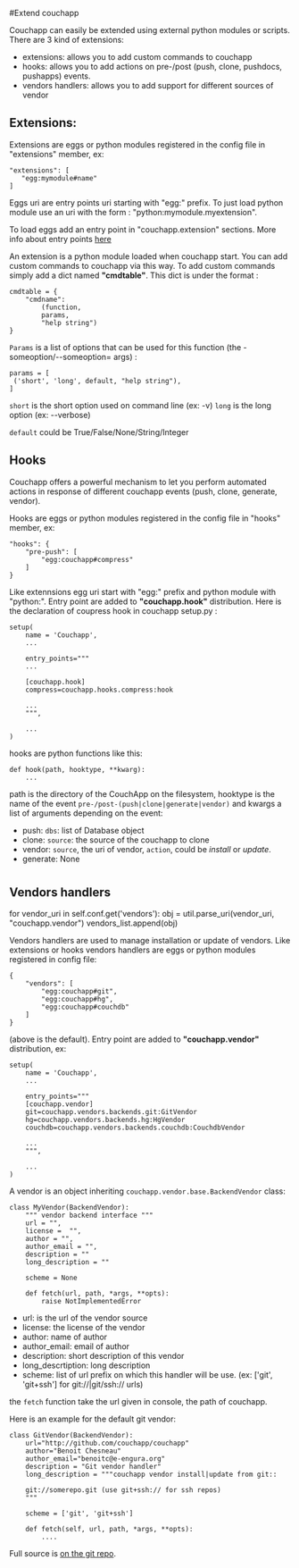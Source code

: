 #Extend couchapp

Couchapp can easily be extended using external python modules or scripts. There are 3 kind of extensions:

- extensions: allows you to add custom commands to couchapp
- hooks: allows you to add actions on pre-/post (push, clone, pushdocs, pushapps) events.
- vendors handlers: allows you to add support for different sources of vendor

## Extensions:

Extensions are eggs or python modules registered in the config file in "extensions" member, ex:

    "extensions": [
       "egg:mymodule#name"
    ]

Eggs uri are entry points uri starting with "egg:" prefix. To just load python module use an uri with the form : "python:mymodule.myextension".

To load eggs add an entry point in "couchapp.extension" sections. More info about entry points [here](http://packages.python.org/distribute/pkg_resources.html#entry-points)

An extension is a python module loaded when couchapp start. You can add custom commands to couchapp via this way. To add custom commands simply add a dict named **"cmdtable"**. This dict is under the format :

    cmdtable = {
        "cmdname": 
            (function, 
            params, 
            "help string")
    }

`Params` is a list of options that can be used for this function (the -someoption/--someoption= args) :

    params = [
     ('short', 'long', default, "help string"),
    ]

`short` is the short option used on command line (ex: -v)
`long` is the long option (ex: --verbose)

`default` could be True/False/None/String/Integer

## Hooks

Couchapp offers a powerful mechanism to let you perform automated actions in response of different couchapp events (push, clone, generate, vendor).

Hooks are eggs or python modules registered in the config file in "hooks" member, ex:

    "hooks": {
        "pre-push": [
            "egg:couchapp#compress"
        ]
    }

Like extennsions egg uri start with "egg:" prefix and python module with "python:". Entry point are added to **"couchapp.hook"** distribution. Here is the declaration of coupress hook in couchapp setup.py :

    setup(
        name = 'Couchapp',
        ...
        
        entry_points="""
        ...
        
        [couchapp.hook]
        compress=couchapp.hooks.compress:hook

        ...
        """,

        ...
    )
    
hooks are python functions like this:

    def hook(path, hooktype, **kwarg):
        ...
        
path is the directory of the CouchApp on the filesystem, hooktype is the name of the event `pre-/post-(push|clone|generate|vendor)` and kwargs a list of arguments depending on the event:

- push: `dbs`: list of Database object
- clone: `source`: the source of the couchapp to clone
- vendor:  `source`, the uri of vendor,  `action`, could be *install* or *update*.
- generate: None

# 

## Vendors handlers

for vendor_uri in self.conf.get('vendors'):
    obj = util.parse_uri(vendor_uri, "couchapp.vendor")
    vendors_list.append(obj)

Vendors handlers are used to manage installation or update of vendors. Like extensions or hooks vendors handlers are eggs or python modules registered in config file:

    {
        "vendors": [
            "egg:couchapp#git",
            "egg:couchapp#hg",
            "egg:couchapp#couchdb"
        ]
    }

(above is the default). Entry point are added to **"couchapp.vendor"** distribution, ex:

    setup(
        name = 'Couchapp',
        ...
        
        entry_points=""" 
        [couchapp.vendor]
        git=couchapp.vendors.backends.git:GitVendor
        hg=couchapp.vendors.backends.hg:HgVendor
        couchdb=couchapp.vendors.backends.couchdb:CouchdbVendor

        ...
        """,

        ...
    )

A vendor is an object inheriting `couchapp.vendor.base.BackendVendor` class:

    class MyVendor(BackendVendor):
        """ vendor backend interface """
        url = "",
        license =  "",
        author = "",
        author_email = "",
        description = ""
        long_description = ""

        scheme = None

        def fetch(url, path, *args, **opts):
            raise NotImplementedError
            
            
- url: is the url of the vendor source
- license: the license of the vendor
- author: name of author
- author_email: email of author
- description: short description of this vendor
- long_descrtiption: long description
- scheme: list of url prefix on which this handler will be use. (ex: ['git', 'git+ssh'] for git://|git/ssh:// urls)


the `fetch` function take the url given in console, the path of couchapp.
    
Here is an example for the default git vendor:

    class GitVendor(BackendVendor):
        url="http://github.com/couchapp/couchapp"
        author="Benoit Chesneau"
        author_email="benoitc@e-engura.org"
        description = "Git vendor handler"
        long_description = """couchapp vendor install|update from git::
    
        git://somerepo.git (use git+ssh:// for ssh repos)
        """
    
        scheme = ['git', 'git+ssh']

        def fetch(self, url, path, *args, **opts):
            ....
            
Full source is [on the git repo](http://github.com/couchapp/couchapp/blob/master/couchapp/vendors/backends/git.py).



